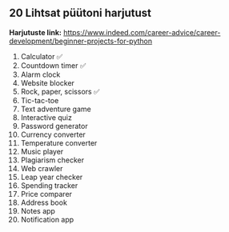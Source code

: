 ## 20 Lihtsat püütoni harjutust 

**Harjutuste link:** https://www.indeed.com/career-advice/career-development/beginner-projects-for-python 
 
1. Calculator ✅
2. Countdown timer ✅
3. Alarm clock
4. Website blocker
5. Rock, paper, scissors ✅
6. Tic-tac-toe
7. Text adventure game
8. Interactive quiz
9. Password generator
10. Currency converter
11. Temperature converter
12. Music player
13. Plagiarism checker
14. Web crawler
15. Leap year checker
16. Spending tracker
17. Price comparer
18. Address book
19. Notes app
20. Notification app
